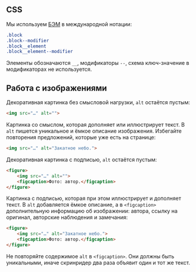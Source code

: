## CSS

Мы используем [БЭМ](https://ru.bem.info/methodology/quick-start/) в международной нотации:

```css
.block
.block--modifier
.block__element
.block__element--modifier
```

Элементы обозначаются `__`, модификаторы `--`, схема ключ-значение в модификаторах не используется.

## Работа с изображениями

Декоративная картинка без смысловой нагрузки, `alt` остаётся пустым:

```html
<img src="…" alt="">
```

Картинка со смыслом, которая дополняет или иллюстрирует текст. В `alt` пишется уникальное и ёмкое описание изображения. Избегайте повторения предложений, которые уже есть на странице:

```html
<img src="…" alt="Закатное небо.">
```

Декоративная картинка с подписью, `alt` остаётся пустым:

```html
<figure>
    <img src="…" alt="">
    <figcaption>Фото: автор.</figcaption>
</figure>
```

Картинка с подписью, которая при этом иллюстрирует и дополняет текст. В `alt` добавляется ёмкое описание, а в `<figcaption>` дополнительную информацию об изображении: автора, ссылку на оригинал, авторские наблюдения и замечания:

```html
<figure>
    <img src="…" alt="Закатное небо.">
    <figcaption>Фото: автор.</figcaption>
</figure>
```

Не повторяйте содержимое `alt` в `<figcaption>`. Они должны быть уникальными, иначе скринридер два раза объявит один и тот же текст.
